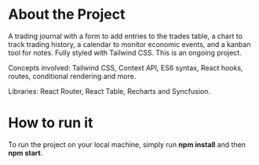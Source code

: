 # About the Project

A trading journal with a form to add entries to the trades table, a chart to track trading history, a calendar to monitor economic events, and a kanban tool for notes. Fully styled with Tailwind CSS. This is an ongoing project.

Concepts involved: Tailwind CSS, Context API, ES6 syntax, React hooks, routes, conditional rendering and more.

Libraries: React Router, React Table, Recharts and Syncfusion.

# How to run it

To run the project on your local machine, simply run **npm install** and then **npm start**.